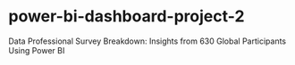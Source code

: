 # power-bi-dashboard-project-2
Data Professional Survey Breakdown: Insights from 630 Global Participants Using Power BI

